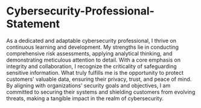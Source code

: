 # Cybersecurity-Professional-Statement
As a dedicated and adaptable cybersecurity professional, I thrive on continuous learning and development. My strengths lie in conducting comprehensive risk assessments, applying analytical thinking, and demonstrating meticulous attention to detail. With a core emphasis on integrity and collaboration, I recognize the criticality of safeguarding sensitive information. What truly fulfills me is the opportunity to protect customers' valuable data, ensuring their privacy, trust, and peace of mind. By aligning with organizations' security goals and objectives, I am committed to securing their systems and shielding customers from evolving threats, making a tangible impact in the realm of cybersecurity.
